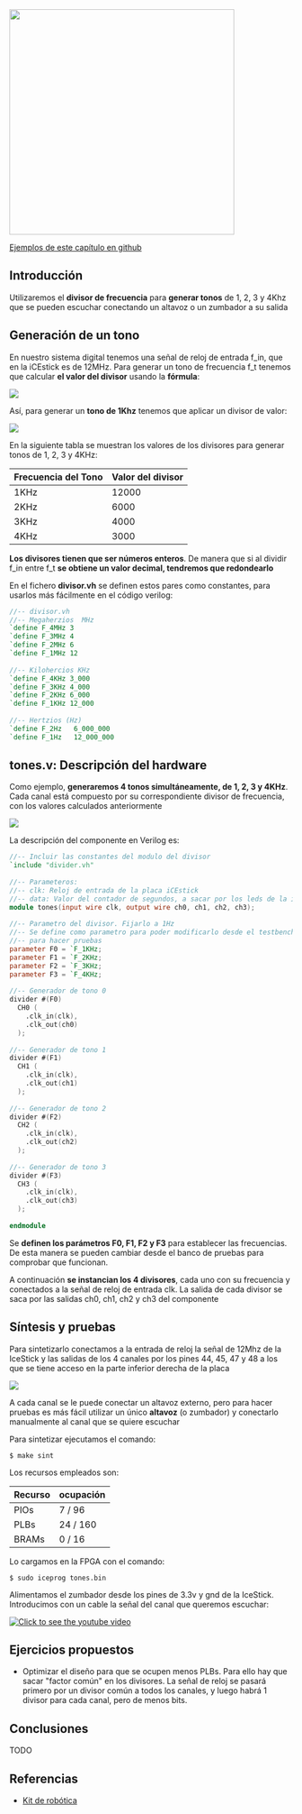 <img src="https://github.com/Obijuan/open-fpga-verilog-tutorial/raw/master/tutorial/T17-tones/images/T17-tones-icestick-1.png" width="400" align="center">

[Ejemplos de este capítulo en github](https://github.com/Obijuan/open-fpga-verilog-tutorial/tree/master/tutorial/T17-tones)

## Introducción

Utilizaremos el **divisor de frecuencia** para **generar tonos** de 1, 2, 3 y 4Khz que se pueden escuchar conectando un altavoz o un zumbador a su salida

## Generación de un tono
En nuestro sistema digital tenemos una señal de reloj de entrada f_in, que en la iCEstick es de 12MHz. Para generar un tono de frecuencia f_t tenemos que calcular **el valor del divisor** usando la **fórmula**:

![](https://github.com/Obijuan/open-fpga-verilog-tutorial/raw/master/tutorial/T17-tones/images/T17-formula-divisor.png)

Así, para generar un **tono de 1Khz** tenemos que aplicar un divisor de valor:

![](https://github.com/Obijuan/open-fpga-verilog-tutorial/raw/master/tutorial/T17-tones/images/T17-calculo-divisor-1Khz.png)

En la siguiente tabla se muestran los valores de los divisores para generar tonos de 1, 2, 3 y 4KHz:

| Frecuencia del Tono   |  Valor del divisor
|-----------------------|---------------------
|  1KHz                 |  12000
|  2KHz                 |  6000
|  3KHz                 |  4000
|  4KHz                 |  3000

**Los divisores tienen que ser números enteros**. De manera que si al dividir f_in entre f_t **se obtiene un valor decimal, tendremos que redondearlo**

En el fichero **divisor.vh** se definen estos pares como constantes, para usarlos más fácilmente en el código verilog:
``` verilog
//-- divisor.vh
//-- Megaherzios  MHz
`define F_4MHz 3
`define F_3MHz 4
`define F_2MHz 6
`define F_1MHz 12
    
//-- Kilohercios KHz
`define F_4KHz 3_000
`define F_3KHz 4_000
`define F_2KHz 6_000
`define F_1KHz 12_000
    
//-- Hertzios (Hz)
`define F_2Hz   6_000_000
`define F_1Hz   12_000_000
```

## tones.v: Descripción del hardware
Como ejemplo, **generaremos 4 tonos simultáneamente, de 1, 2, 3 y 4KHz**. Cada canal está compuesto por su correspondiente divisor de frecuencia, con los valores calculados anteriormente

![](https://github.com/Obijuan/open-fpga-verilog-tutorial/raw/master/tutorial/T17-tones/images/tones-2.png)

La descripción del componente en Verilog es:

``` verilog
//-- Incluir las constantes del modulo del divisor
`include "divider.vh"
    
//-- Parameteros:
//-- clk: Reloj de entrada de la placa iCEstick
//-- data: Valor del contador de segundos, a sacar por los leds de la iCEstick
module tones(input wire clk, output wire ch0, ch1, ch2, ch3);
    
//-- Parametro del divisor. Fijarlo a 1Hz
//-- Se define como parametro para poder modificarlo desde el testbench
//-- para hacer pruebas
parameter F0 = `F_1KHz;
parameter F1 = `F_2KHz;
parameter F2 = `F_3KHz;
parameter F3 = `F_4KHz;
    
//-- Generador de tono 0
divider #(F0)
  CH0 (
    .clk_in(clk),
    .clk_out(ch0)
  );
    
//-- Generador de tono 1
divider #(F1)
  CH1 (
    .clk_in(clk),
    .clk_out(ch1)
  );
    
//-- Generador de tono 2
divider #(F2)
  CH2 (
    .clk_in(clk),
    .clk_out(ch2)
  );
    
//-- Generador de tono 3
divider #(F3)
  CH3 (
    .clk_in(clk),
    .clk_out(ch3)
  );
    
endmodule
```

Se **definen los parámetros F0, F1, F2 y F3** para establecer las frecuencias. De esta manera se pueden cambiar desde el banco de pruebas para comprobar que funcionan.

A continuación **se instancian los 4 divisores**, cada uno con su frecuencia y conectados a la señal de reloj de entrada clk. La salida de cada divisor se saca por las salidas ch0, ch1, ch2 y ch3 del componente

## Síntesis y pruebas

Para sintetizarlo conectamos a la entrada de reloj la señal de 12Mhz de la IceStick y las salidas de los 4 canales por los pines 44, 45, 47 y 48 a los que se tiene acceso en la parte inferior derecha de la placa

![](https://github.com/Obijuan/open-fpga-verilog-tutorial/raw/master/tutorial/T17-tones/images/tones-1.png)

A cada canal se le puede conectar un altavoz externo, pero para hacer pruebas es más fácil utilizar un único **altavoz** (o zumbador) y conectarlo manualmente al canal que se quiere escuchar

Para sintetizar ejecutamos el comando:

    $ make sint

Los recursos empleados son:

| Recurso  | ocupación
|----------|-----------
|PIOs      | 7 / 96
|PLBs      | 24 / 160
|BRAMs     | 0 / 16

Lo cargamos en la FPGA con el comando:

    $ sudo iceprog tones.bin

Alimentamos el zumbador desde los pines de 3.3v y gnd de la IceStick. Introducimos con un cable la señal del canal que queremos escuchar:

[![Click to see the youtube video](http://img.youtube.com/vi/uMFJ4ET1wcg/0.jpg)](https://www.youtube.com/watch?v=uMFJ4ET1wcg)

## Ejercicios propuestos
* Optimizar el diseño para que se ocupen menos PLBs. Para ello hay que sacar "factor común" en los divisores. La señal de reloj se pasará primero por un divisor común a todos los canales, y luego habrá 1 divisor para cada canal, pero de menos bits.

## Conclusiones
TODO

## Referencias
* [Kit de robótica](http://www.bq.com/es/kit-de-robotica)

